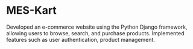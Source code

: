 # MES-Kart
Developed an e-commerce website using the Python Django framework, allowing users to browse, search, and purchase products. Implemented features such as user authentication, product management.
